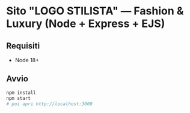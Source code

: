 # Sito "LOGO STILISTA" — Fashion & Luxury (Node + Express + EJS)

## Requisiti
- Node 18+

## Avvio
```bash
npm install
npm start
# poi apri http://localhost:3000
```



